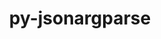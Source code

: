 ---
title: "py-jsonargparse"
layout: cache
categories: [package, develop-2024-03-10]
meta: {"versions": ["4.27.5"], "compilers": ["apple-clang@=15.0.0", "gcc@=11.4.0"], "oss": ["ubuntu22.04", "ventura"], "platforms": ["darwin", "linux"], "targets": ["aarch64", "x86_64_v3"], "stacks": ["ml-darwin-aarch64-mps", "ml-linux-x86_64-cpu", "ml-linux-x86_64-cuda", "ml-linux-x86_64-rocm", "root"], "num_specs": 2, "num_specs_by_stack": {"root": 2, "ml-darwin-aarch64-mps": 1, "ml-linux-x86_64-rocm": 1, "ml-linux-x86_64-cuda": 1, "ml-linux-x86_64-cpu": 1}}
spec_details: [{"hash": "kwjgovbkodi6wobmfz3tgwpidkrs4ztm", "compiler": "apple-clang@=15.0.0", "versions": ["4.27.5"], "os": "ventura", "platform": "darwin", "target": "aarch64", "variants": ["build_system=python_pip", "+signatures"], "stacks": ["root", "ml-darwin-aarch64-mps"], "size": "-", "tarball": "https://binaries.spack.io/releases/develop-2024-03-10/build_cache/darwin-ventura-aarch64/apple-clang-15.0.0/py-jsonargparse-4.27.5/darwin-ventura-aarch64-apple-clang-15.0.0-py-jsonargparse-4.27.5-kwjgovbkodi6wobmfz3tgwpidkrs4ztm.spack"}, {"hash": "3sr3nz55f47ladpqccgq77ftjceireja", "compiler": "gcc@=11.4.0", "versions": ["4.27.5"], "os": "ubuntu22.04", "platform": "linux", "target": "x86_64_v3", "variants": ["build_system=python_pip", "+signatures"], "stacks": ["root", "ml-linux-x86_64-rocm", "ml-linux-x86_64-cuda", "ml-linux-x86_64-cpu"], "size": "-", "tarball": "https://binaries.spack.io/releases/develop-2024-03-10/build_cache/linux-ubuntu22.04-x86_64_v3/gcc-11.4.0/py-jsonargparse-4.27.5/linux-ubuntu22.04-x86_64_v3-gcc-11.4.0-py-jsonargparse-4.27.5-3sr3nz55f47ladpqccgq77ftjceireja.spack"}]
---